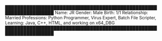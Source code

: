 ██████████████████████████████████████████████████████████████████
Name: JR
Gender: Male
Birth: 1/1
Relationship: Married
Professions: Python Programmer, Virus Expert, Batch File Scripter,
Learning: Java, C++, HTML, and working on x64_DBG
██████████████████████████████████████████████████████████████████







<!--
**Jr24x/Jr24x** is a ✨ _special_ ✨ repository because its `README.md` (this file) appears on your GitHub profile.

